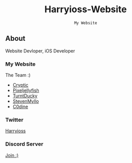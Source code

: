 <div align="center">

# Harryioss-Website
``` 
My Website
```

</div>

## About

Website Devloper, iOS Developer

### My Website
The Team :)
- [Cryptic](https://twitter.com/cr4ptic
)
- [Pixeljellyfish](https://twitter.com/pixeljellyfish)
- [TurntDucky](https://twitter.com/turntducky)
- [StevenMyllo](https://twitter.com/myllo_steven)
- [C0dine](https://twitter.com/c0dine)<br/>

### Twitter
[Harryioss](https://twitter.com/harryioss) <br/>

### Discord Server
[Join :)](https://discord.gg/vG23fCF) <br/>
